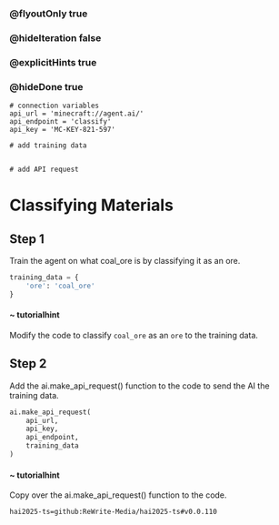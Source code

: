 ### @flyoutOnly true
### @hideIteration false
### @explicitHints true
### @hideDone true

```python-template
# connection variables
api_url = 'minecraft://agent.ai/'
api_endpoint = 'classify'
api_key = 'MC-KEY-821-597'
 
# add training data
 
 
# add API request
```

# Classifying Materials

## Step 1
Train the agent on what coal_ore is by classifying it as an ore.

```python
training_data = {
    'ore': 'coal_ore'
}
```
#### ~ tutorialhint 
Modify the code to classify `coal_ore` as an `ore` to the training data.


## Step 2
Add the ai.make_api_request() function to the code to send the AI the training data.

```python
ai.make_api_request(
    api_url,
    api_key,
    api_endpoint,
    training_data
)
```

#### ~ tutorialhint 
Copy over the ai.make_api_request() function to the code.

```package
hai2025-ts=github:ReWrite-Media/hai2025-ts#v0.0.110
```
